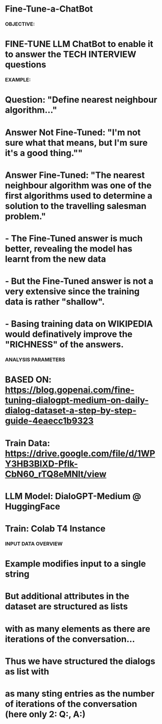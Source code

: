 # Fine-Tune-a-ChatBot

### OBJECTIVE: 
# FINE-TUNE LLM ChatBot to enable it to answer the TECH INTERVIEW questions

### EXAMPLE:
# Question: "Define nearest neighbour algorithm..."
# Answer Not Fine-Tuned: "I'm not sure what that means, but I'm sure it's a good thing.""
# Answer Fine-Tuned: "The nearest neighbour algorithm was one of the first algorithms used to determine a solution to the travelling salesman problem."
#   - The Fine-Tuned answer is much better, revealing the model has learnt from the new data
#   - But the Fine-Tuned answer is not a very extensive since the training data is rather "shallow". 
#   - Basing training data on WIKIPEDIA would definatively improve the "RICHNESS" of the answers.

### ANALYSIS PARAMETERS
# BASED ON: https://blog.gopenai.com/fine-tuning-dialogpt-medium-on-daily-dialog-dataset-a-step-by-step-guide-4eaecc1b9323
# Train Data: https://drive.google.com/file/d/1WPY3HB3BlXD-Pflk-CbN60_rTQ8eMNlt/view
# LLM Model: DialoGPT-Medium @ HuggingFace
# Train: Colab T4 Instance

### INPUT DATA OVERVIEW
# Example modifies input to a single string 
# But additional attributes in the dataset are structured as lists
# with as many elements as there are iterations of the conversation...
# Thus we have structured the dialogs as list with 
# as many sting entries as the number of iterations of the conversation (here only 2: Q:, A:)
